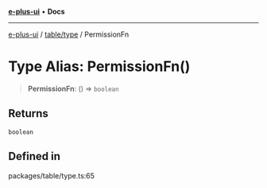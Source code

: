 [**e-plus-ui**](../../../README.md) • **Docs**

***

[e-plus-ui](../../../modules.md) / [table/type](../README.md) / PermissionFn

# Type Alias: PermissionFn()

> **PermissionFn**: () => `boolean`

## Returns

`boolean`

## Defined in

packages/table/type.ts:65
